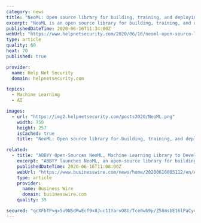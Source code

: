```yaml
---
category: news
title: "NeoML: Open source library for building, training, and deploying machine learning models"
excerpt: "NeoML is an open source library for building, training, and deploying machine learning models. It supports deep learning and traditional ML algorithms."
publishedDateTime: 2020-06-16T11:34:00Z
webUrl: "https://www.helpnetsecurity.com/2020/06/16/neoml-open-source-library/"
type: article
quality: 60
heat: 70
published: true

provider:
  name: Help Net Security
  domain: helpnetsecurity.com

topics:
  - Machine Learning
  - AI

images:
  - url: "https://img2.helpnetsecurity.com/posts2020/NeoML.png"
    width: 750
    height: 257
    isCached: true
    title: "NeoML: Open source library for building, training, and deploying machine learning models"

related:
  - title: "ABBYY Open-Sources NeoML, Machine Learning Library to Develop Artificial Intelligence Solutions"
    excerpt: "ABBYY launches NeoML, an open-source library for building, training, and deploying machine learning models - now available on GitHub."
    publishedDateTime: 2020-06-16T11:08:00Z
    webUrl: "https://www.businesswire.com/news/home/20200616005112/en/ABBYY-Open-Sources-NeoML-Machine-Learning-Library-Develop"
    type: article
    provider:
      name: Business Wire
      domain: businesswire.com
    quality: 39

secured: "qcXFbTPvgx5u9NSdRwEcf9x8Juc11YarvO8U/Tce0wb9p/Z58msbE16lPaCy48Y1K0MCSWAW9St+htOHIYn8nAHHQqfKWD3xDBq9UUuMnrQeRMpCvMLXlBEPXQqlowvG1nW7tGqY8RUsp75hOa9rSTsm3e/zOY8InjQah1lVRQloDMpnIegU7WAegbsGCcm2mKr7OjOXXYNwHS3heDEJLSpEgJF7QtFJSJByuat519edcvrBgeeI7YaJPJ0vvZpEVfgJCzOKI4CCV6d3xOHlzQWndVg2QTM3GI+yEmpovN3u5WGAai+nAm/sx0kAvbfZ2dcAfH2byXjs040utRGXdg==;0Z512A9K4qr81ucr3RN3TQ=="
---
```



